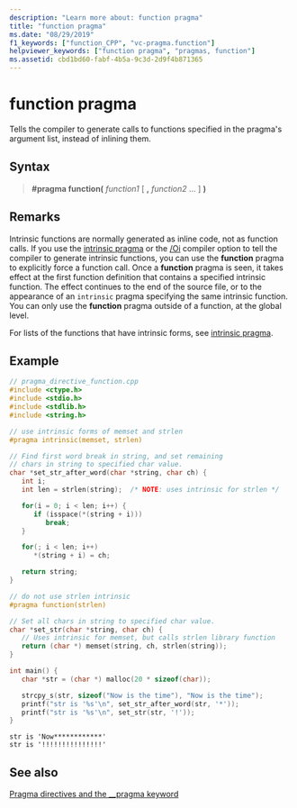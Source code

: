 ```yaml
---
description: "Learn more about: function pragma"
title: "function pragma"
ms.date: "08/29/2019"
f1_keywords: ["function_CPP", "vc-pragma.function"]
helpviewer_keywords: ["function pragma", "pragmas, function"]
ms.assetid: cbd1bd60-fabf-4b5a-9c3d-2d9f4b871365
---
```

# function pragma

Tells the compiler to generate calls to functions specified in the pragma's argument list, instead of inlining them.

## Syntax

> **#pragma function(** *function1* [ **,** *function2* ... ] **)**

## Remarks

Intrinsic functions are normally generated as inline code, not as function calls. If you use the [intrinsic pragma](intrinsic.md) or the [/Oi](../build/reference/oi-generate-intrinsic-functions.md) compiler option to tell the compiler to generate intrinsic functions, you can use the **function** pragma to explicitly force a function call. Once a **function** pragma is seen, it takes effect at the first function definition that contains a specified intrinsic function. The effect continues to the end of the source file, or to the appearance of an `intrinsic` pragma specifying the same intrinsic function. You can only use the **function** pragma outside of a function, at the global level.

For lists of the functions that have intrinsic forms, see [intrinsic pragma](intrinsic.md).

## Example

```cpp
// pragma_directive_function.cpp
#include <ctype.h>
#include <stdio.h>
#include <stdlib.h>
#include <string.h>

// use intrinsic forms of memset and strlen
#pragma intrinsic(memset, strlen)

// Find first word break in string, and set remaining
// chars in string to specified char value.
char *set_str_after_word(char *string, char ch) {
   int i;
   int len = strlen(string);  /* NOTE: uses intrinsic for strlen */

   for(i = 0; i < len; i++) {
      if (isspace(*(string + i)))
         break;
   }

   for(; i < len; i++)
      *(string + i) = ch;

   return string;
}

// do not use strlen intrinsic
#pragma function(strlen)

// Set all chars in string to specified char value.
char *set_str(char *string, char ch) {
   // Uses intrinsic for memset, but calls strlen library function
   return (char *) memset(string, ch, strlen(string));
}

int main() {
   char *str = (char *) malloc(20 * sizeof(char));

   strcpy_s(str, sizeof("Now is the time"), "Now is the time");
   printf("str is '%s'\n", set_str_after_word(str, '*'));
   printf("str is '%s'\n", set_str(str, '!'));
}
```

```Output
str is 'Now************'
str is '!!!!!!!!!!!!!!!'
```

## See also

[Pragma directives and the __pragma keyword](../preprocessor/pragma-directives-and-the-pragma-keyword.md)
